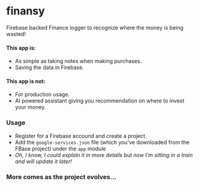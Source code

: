 # finansy
Firebase backed Finance logger to recognize where the money is being wasted!

#### This app is:
 - As simple as taking notes when making purchases.
 - Saving the data in Firebase.

#### This app is not:
 - For production usage.
 - AI powered assistant giving you recommendation on where to invest your money.
 
 ### Usage
 - Register for a Firebase accound and create a project.
 - Add the `google-services.json` file (which you've downloaded from the FBase project) under the `app` module
 - *Oh, I know, I could explain it in more details but now I'm sitting in a train and will update it later!*
 
 ### More comes as the project evolves...
